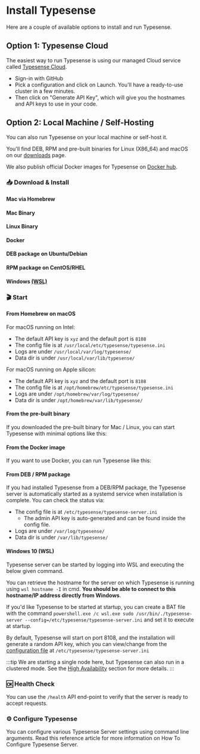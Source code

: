 # Install Typesense

Here are a couple of available options to install and run Typesense.

## Option 1: Typesense Cloud

The easiest way to run Typesense is using our managed Cloud service called [Typesense Cloud](https://cloud.typesense.org/). 

- Sign-in with GitHub 
- Pick a configuration and click on Launch. You'll have a ready-to-use cluster in a few minutes.
- Then click on "Generate API Key", which will give you the hostnames and API keys to use in your code.

## Option 2: Local Machine / Self-Hosting

You can also run Typesense on your local machine or self-host it.

You'll find DEB, RPM and pre-built binaries for Linux (X86_64) and macOS on our [downloads](https://typesense.org/downloads) page.

We also publish official Docker images for Typesense on [Docker hub](https://hub.docker.com/r/typesense/typesense/).

### 📥 Download & Install

#### Mac via Homebrew

<Tabs :tabs="['Shell']">
  <template v-slot:Shell>

<pre class="language-bash"><code>brew install typesense/tap/typesense-server@{{ $site.themeConfig.typesenseLatestVersion }}
</code></pre>

  </template>
</Tabs>

#### Mac Binary

<Tabs :tabs="['Shell']">
  <template v-slot:Shell>

<pre class="language-bash"><code>curl -O https://dl.typesense.org/releases/{{ $site.themeConfig.typesenseLatestVersion }}/typesense-server-{{ $site.themeConfig.typesenseLatestVersion }}-darwin-amd64.tar.gz
tar -xzf typesense-server-{{ $site.themeConfig.typesenseLatestVersion }}-darwin-amd64.tar.gz
</code></pre>

  </template>
</Tabs>

#### Linux Binary

<Tabs :tabs="['Shell']">
  <template v-slot:Shell>

<pre class="language-bash"><code># x64
curl -O https://dl.typesense.org/releases/{{ $site.themeConfig.typesenseLatestVersion }}/typesense-server-{{ $site.themeConfig.typesenseLatestVersion }}-linux-amd64.tar.gz
tar -xzf typesense-server-{{ $site.themeConfig.typesenseLatestVersion }}-linux-amd64.tar.gz

# arm64
curl -O https://dl.typesense.org/releases/{{ $site.themeConfig.typesenseLatestVersion }}/typesense-server-{{ $site.themeConfig.typesenseLatestVersion }}-linux-arm64.tar.gz
tar -xzf typesense-server-{{ $site.themeConfig.typesenseLatestVersion }}-linux-arm64.tar.gz
</code></pre>

  </template>
</Tabs>


#### Docker

<Tabs :tabs="['Shell']">
  <template v-slot:Shell>

<pre class="language-bash"><code>docker pull typesense/typesense:{{ $site.themeConfig.typesenseLatestVersion }}
</code></pre>

  </template>
</Tabs>

#### DEB package on Ubuntu/Debian

<Tabs :tabs="['Shell']">
  <template v-slot:Shell>

<pre class="language-bash"><code># x64
curl -O https://dl.typesense.org/releases/{{ $site.themeConfig.typesenseLatestVersion }}/typesense-server-{{ $site.themeConfig.typesenseLatestVersion }}-amd64.deb
sudo apt install ./typesense-server-{{ $site.themeConfig.typesenseLatestVersion }}-amd64.deb

# arm64
curl -O https://dl.typesense.org/releases/{{ $site.themeConfig.typesenseLatestVersion }}/typesense-server-{{ $site.themeConfig.typesenseLatestVersion }}-arm64.deb
sudo apt install ./typesense-server-{{ $site.themeConfig.typesenseLatestVersion }}-arm64.deb
</code></pre>

  </template>
</Tabs>

#### RPM package on CentOS/RHEL
<Tabs :tabs="['Shell']">
  <template v-slot:Shell>

<pre class="language-bash"><code># x64
curl -O https://dl.typesense.org/releases/{{ $site.themeConfig.typesenseLatestVersion }}/typesense-server-{{ $site.themeConfig.typesenseLatestVersion }}-1.x86_64.rpm
sudo yum install ./typesense-server-{{ $site.themeConfig.typesenseLatestVersion }}-1.x86_64.rpm

# arm64
curl -O https://dl.typesense.org/releases/{{ $site.themeConfig.typesenseLatestVersion }}/typesense-server-{{ $site.themeConfig.typesenseLatestVersion }}-1.arm64.rpm
sudo yum install ./typesense-server-{{ $site.themeConfig.typesenseLatestVersion }}-1.arm64.rpm
</code></pre>

  </template>
</Tabs>

#### Windows  [(WSL)](https://docs.microsoft.com/en-us/windows/wsl/install)

<Tabs :tabs="['Shell']">
  <template v-slot:Shell>

<pre class="language-bash"><code>wsl
curl -O https://dl.typesense.org/releases/{{ $site.themeConfig.typesenseLatestVersion }}/typesense-server-{{ $site.themeConfig.typesenseLatestVersion }}-amd64.deb
sudo apt install ./typesense-server-{{ $site.themeConfig.typesenseLatestVersion }}-amd64.deb
</code></pre>
Note: Post install you would see the message "installed typesense-server package post-installation script subprocess returned error exit status 1"
ignore this error message , executing `apt list --installed | grep typesense` would show that installation was successfull.

  </template>
</Tabs>

### 🎬 Start

#### From Homebrew on macOS

<Tabs :tabs="['Shell']">
  <template v-slot:Shell>

<pre class="language-bash"><code>brew services start typesense-server@{{ $site.themeConfig.typesenseLatestVersion }}
</code></pre>

  </template>
</Tabs>

For macOS running on Intel:
- The default API key is `xyz` and the default port is `8108`
- The config file is at `/usr/local/etc/typesense/typesense.ini`
- Logs are under `/usr/local/var/log/typesense/`
- Data dir is under `/usr/local/var/lib/typesense/`

For macOS running on Apple silicon:
- The default API key is `xyz` and the default port is `8108`
- The config file is at `/opt/homebrew/etc/typesense/typesense.ini`
- Logs are under `/opt/homebrew/var/log/typesense/`
- Data dir is under `/opt/homebrew/var/lib/typesense/`

#### From the pre-built binary
If you downloaded the pre-built binary for Mac / Linux, you can start Typesense with minimal options like this:

<Tabs :tabs="['Shell']">
  <template v-slot:Shell>

```bash
export TYPESENSE_API_KEY=xyz
mkdir $(pwd)/typesense-data # Use a directory like /var/lib/typesense in production
./typesense-server --data-dir=$(pwd)/typesense-data --api-key=$TYPESENSE_API_KEY --enable-cors
```

  </template>
</Tabs>

#### From the Docker image
If you want to use Docker, you can run Typesense like this:

<Tabs :tabs="['Shell']">
  <template v-slot:Shell>

<pre class="language-bash"><code>export TYPESENSE_API_KEY=xyz

mkdir $(pwd)/typesense-data

docker run -p 8108:8108 -v$(pwd)/typesense-data:/data typesense/typesense:{{ $site.themeConfig.typesenseLatestVersion }} \
  --data-dir /data --api-key=$TYPESENSE_API_KEY --enable-cors</code></pre>

  </template>
</Tabs>

#### From DEB / RPM package

If you had installed Typesense from a DEB/RPM package, the Typesense server is automatically started as a systemd service when installation is complete. You can check the status via:

<Tabs :tabs="['Shell']">
  <template v-slot:Shell>

```bash
sudo systemctl status typesense-server.service
```

  </template>
</Tabs>

- The config file is at `/etc/typesense/typesense-server.ini`
  - The admin API key is auto-generated and can be found inside the config file. 
- Logs are under `/var/log/typesense/`
- Data dir is under `/var/lib/typesense/`

#### Windows 10 (WSL)
Typesense server can be started by logging into WSL and executing the below given command.

<Tabs :tabs="['Shell']">
  <template v-slot:Shell>

```bash
sudo /usr/bin/./typesense-server --config=/etc/typesense/typesense-server.ini
```

  </template>
</Tabs>

You can retrieve the hostname for the server on which Typesense is running using `wsl hostname -I` in cmd.
**You should be able to connect to this hostname/IP address directly from Windows**.

If you'd like Typesense to be started at startup, you can create a BAT file with the command `powershell.exe /c wsl.exe sudo /usr/bin/./typesense-server --config=/etc/typesense/typesense-server.ini` and set it to execute at startup.

By default, Typesense will start on port 8108, and the installation will generate a random API key, which you can view/change from the [configuration file](./configure-typesense.md#using-a-configuration-file) at `/etc/typesense/typesense-server.ini`

:::tip
We are starting a single node here, but Typesense can also run in a clustered mode. See the [High Availability](./high-availability.md) section for more details.
:::

### 🆗 Health Check

You can use the `/health` API end-point to verify that the server is ready to accept requests.

<Tabs :tabs="['Shell']">
  <template v-slot:Shell>

```bash
curl http://localhost:8108/health
{"ok":true}
```

  </template>
</Tabs>

### ⚙️ Configure Typesense

You can configure various Typesense Server settings using command line arguments. 
Read this reference article for more information on 
<RouterLink :to="`/${this.$site.themeConfig.typesenseLatestVersion}/api/server-configuration.html`">How To Configure Typesense Server</RouterLink>.
